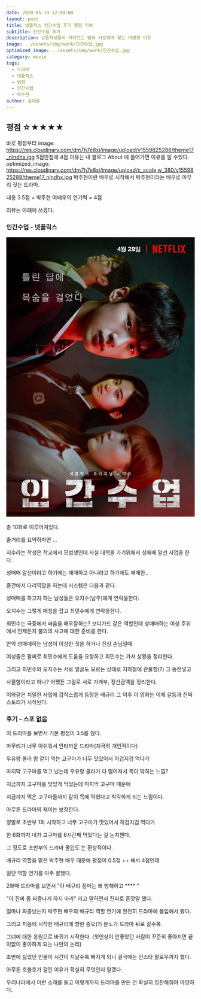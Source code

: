 ```yaml
---
date: 2020-05-19 12:00:00
layout: post
title: 넷플릭스 인간수업 후기 평점 리뷰
subtitle: 인간수업 후기
description: 고등학생들이 저지르는 범죄 서로에게 찾는 마땅한 이유
image: ../assets/img/work/인간수업.jpg
optimized_image: ../assets/img/work/인간수업.jpg
category: movie
tags:
  - 드라마
  - 넷플릭스
  - 범죄
  - 인간수업
  - 박주현
author: 김대훈
---
```


## 평점 ☆★★★★ 

바로 평점부터 
image: https://res.cloudinary.com/dm7h7e8xj/image/upload/v1559825288/theme17_nlndhx.jpg
5점만점에 4점 이유는 내 블로그 About 에 들어가면 이유를 알 수있다.
optimized_image: https://res.cloudinary.com/dm7h7e8xj/image/upload/c_scale,w_380/v1559825288/theme17_nlndhx.jpg
박주현이란 배우로 시작해서 박주현이라는 배우로 마무리 짓는 드라마.

내용 3.5점 + 박주현 여배우의 연기력 = 4점

리뷰는 아래에 쓰겠다.

### 인간수업 - 넷플릭스

![1](../assets/img/work/인간수업.jpg)

총 10화로 이루어져있다.

줄거리를 요약하자면 ...

지수라는 학생은 학교에서 모범생인데 사실 대학을 가기위해서 성매매 알선 사업을 한다.

성매매 알선이라고 하기에는 애매하고 아니라고 하기에도 애매한..

중간에서 다리역할을 하는데 시스템은 다음과 같다.

성매매를 하고자 하는 남성들은 오지수(남주)에게 연락을한다.

오지수는 그렇게 매칭을 잡고 최민수에게 연락을한다.

최민수는 극중에서 싸움을 매우잘하는? 보디가드 같은 역할인데 성매매하는 여성 주위에서 
언제든지 불의의 사고에 대한 준비를 한다. 

만약 성매매하는 남성이 이상한 짓을 하거나 진상 손님일때

여성들은 팔찌로 최민수에게 도움을 요청하고 최민수는 가서 상황을 정리한다.

그리고 최민수와 오지수는 서로 얼굴도 모르는 상태로 지하철에 관물함(?) 그 동전넣고 

사물함이라고 하나? 어쨌든 그걸로 서로 가계부, 정산금액을 정리한다.

이와같은 치밀한 사업에 갑작스럽게 등장한 배규리 그 이후 이 영화는 이제 갈등과 진짜 스토리가 시작된다. 

### 후기 - 스포 없음

이 드라마를 보면서 기본 평점이 3.5를 줬다. 

마무리가 너무 아쉬워서 안타까운 드라마(지극히 개인적이다)

우유랑 콜라 랑 같이 먹는 고구마가 너무 맛있어서 허겁지겁 먹다가

마지막 고구마를 먹고 났는데 우유랑 콜라가 다 떨어져서 목이 막히는 느낌?  

지금까지 고구마를 맛있게 먹었는데 마지막 고구마 때문에 

지금까지 먹은 고구마들까지 같이 목에 막혔다고 착각하게 되는 느낌이다.

아무튼 드라마의 재미는 보장한다. 

정말로 초반부 1화 시작하고 너무 고구마가 맛있어서 허겁지겁 먹다가 

한 6화까지 내가 고구마를 6시간째 먹었다는 걸 눈치챈다.

그 정도로 초반부의 드라마 몰입도 는 환상적이다.

배규리 역할을 맡은 박주현 배우 때문에 평점이 0.5점 ++ 해서 4점인데

일단 역할 연기를 아주 잘했다.

2화때 드라마를 보면서 "아 배규리 점마는 왜 방해하고 **** "

"아 진짜 좀 짜증나게 하지 마라" 라고 말하면서 진짜로 혼잣말 했다.

얼마나 짜증났는지 박주현 배우의 배규리 역할 연기에 완전히 드라마에 몰입해서 봤다.

그리고 처음에 시작한 배규리에 향한 증오(?) 분노가 드라마 뒤로 갈수록

그녀에 대한 응원으로 바뀌기 시작한다.
(첫인상이 안좋았던 사람이 꾸준히 좋아지면 끝이없이 좋아하게 되는 나만의 논리)

초반에 싫었던 인물이 시간이 지날수록 빠지게 되니 결국에는 인스타 팔로우까지 했다.

아무튼 호불호가 갈린 이유가 확실히 무엇인지 알겠다.

우리나라에서 이런 소재를 들고 이렇게까지 드라마를 만든 건 확실히 칭찬해줘야 마땅하다.


